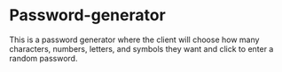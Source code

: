 # Password-generator
This is a password generator where the client will choose how many characters, numbers, letters, and symbols they want and click to enter a random password. 

